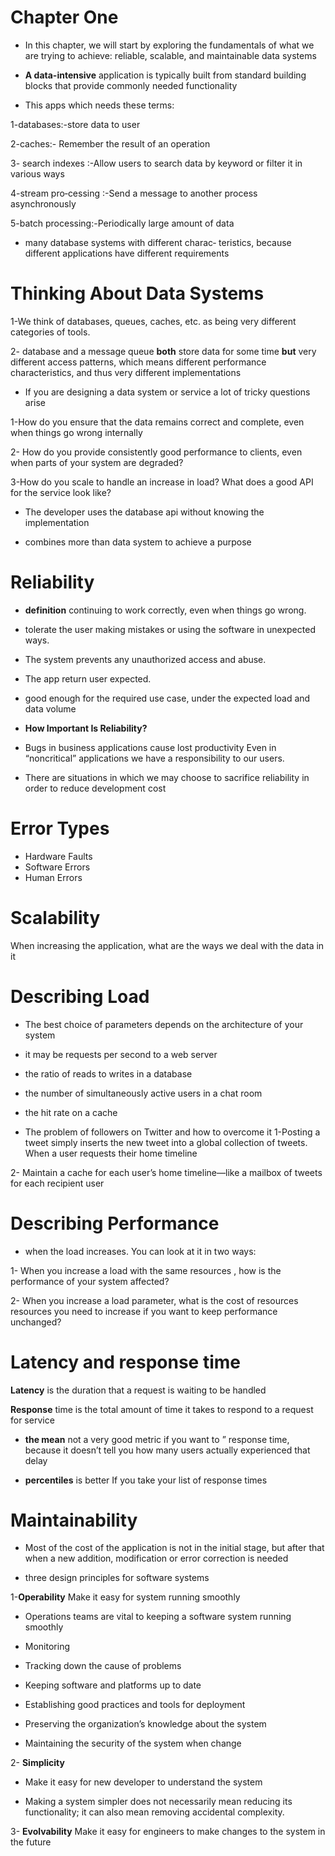 # Chapter One

* In this chapter, we will start by exploring the fundamentals of what we are trying to
achieve: reliable, scalable, and maintainable data systems

* **A data-intensive** application is typically built from standard building blocks that provide commonly needed functionality
- This apps which needs these terms:

1-databases:-store data to user 

2-caches:- Remember the result of an operation

3- search indexes :-Allow users to search data by keyword or filter it in various ways

4-stream pro‐cessing :-Send a message to another process asynchronously 

5-batch processing:-Periodically  large amount of data

* many database systems with different charac‐
teristics, because different applications have different requirements

# Thinking About Data Systems

1-We think of databases, queues, caches, etc. as being very different categories
of tools.

2- database and a message queue **both** store data for some time
**but** very different access patterns, which means
different performance characteristics, and thus very different implementations

* If you are designing a data system or service a lot of tricky questions arise 

1-How do you ensure that the data remains correct and complete, even when things go wrong internally

2- How do you provide consistently good performance to clients, even when
parts of your system are degraded? 

3-How do you scale to handle an increase in load?
What does a good API for the service look like?

* The developer uses the database api without knowing the implementation

* combines more than data system to achieve a  purpose

# Reliability 
* **definition** continuing to work correctly, even when things go
wrong.
* tolerate the user making mistakes or using the software in unexpected
ways.

* The system prevents any unauthorized access and abuse.

* The app return user expected.
* good enough for the required use case, under the expected
load and data volume

* **How Important Is Reliability?**
* Bugs in business
applications cause lost productivity Even in “noncritical” applications we have a responsibility to our users. 
* There are situations in which we may choose to sacrifice reliability in order to reduce
development cost

# Error Types

* Hardware Faults
* Software Errors
* Human Errors

# Scalability
When increasing the application, what are the ways we deal with the data in it

# Describing Load
* The best choice of parameters
 depends on the architecture of your system
 *  it may be requests per second to a web server  
* the ratio of reads to writes in a database
* the number of simultaneously active users in a chat room 
* the hit rate on a cache

* The problem of followers on Twitter and how to overcome it
1-Posting a tweet simply inserts the new tweet into a global collection of tweets.
When a user requests their home timeline

2- Maintain a cache for each user’s home timeline—like a mailbox of tweets for
each recipient user

# Describing Performance
* when the load increases. You can look at it in two ways:

1- When you increase a load with the same resources , how is the performance of your system
affected?

2- When you increase a load parameter,
what is the cost of resources 
resources you need to increase if you want to keep performance unchanged?



# Latency and response time
 **Latency** is the duration that a
request is waiting to be handled


**Response** time is the total amount of time it takes to respond to a request for service


* **the mean**  not a very good metric if you want to ” response time, because it doesn’t tell you how many users actually experienced
that delay

* **percentiles** is better  If you take your list of response times


# Maintainability
* Most of the cost of the application is not in the initial stage, but after that when a new addition, modification or error correction is needed

* three design principles for software systems

1-**Operability**
Make it easy for system running smoothly


* Operations teams are vital to keeping a software system running smoothly

- Monitoring

- Tracking down the cause of problems

- Keeping software and platforms up to date

- Establishing good practices and tools for deployment

- Preserving the organization’s knowledge about the system

- Maintaining the security of the system  when change

2- **Simplicity**
* Make it easy for new developer to understand the system

* Making a system simpler does not necessarily mean reducing its functionality; it can
also mean removing accidental complexity.

3- **Evolvability**
Make it easy for engineers to make changes to the system in the future
